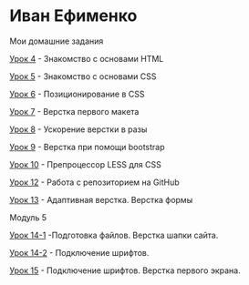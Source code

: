 

# Иван Ефименко
Мои домашние задания

[Урок 4](https://bossyara777.github.io/Urok-4/ "Моя готовая домашка") - Знакомство с основами HTML

[Урок 5](https://bossyara777.github.io/Urok-5/ "Моя готовая домашка") - Знакомство с основами CSS

[Урок 6](https://bossyara777.github.io/Urok-6/index.html "Моя готовая домашка") - Позиционирование в CSS

[Урок 7](https://bossyara777.github.io/Urok-7/  "Моя готовая домашка") - Верстка первого макета

[Урок 8](https://bossyara777.github.io/Urok-8/  "Моя готовая домашка") - Ускорение верстки в разы

[Урок 9](https://bossyara777.github.io/Urok-9/  "Моя готовая домашка") - Верстка при помощи bootstrap

[Урок 10](https://bossyara777.github.io/Urok-10/  "Моя готовая домашка") - Препроцессор LESS для CSS

[Урок 12](https://bossyara777.github.io/Lesson_12/ "Моя готовая домашка") - Работа с репозиторием на GitHub 

[Урок 13](https://bossyara777.github.io/Leasson-13/ "Моя готовая домашка") - Адаптивная верстка. Верстка формы

Модуль 5

[Урок 14-1](https://bossyara777.github.io/Modul5/ "Моя готовая домашка") -Подготовка файлов. Верстка шапки сайта.

[Урок 14-2](https://bossyara777.github.io/Urok-14/ "Моя готовая домашка") - Подключение шрифтов.

[Урок 15](https://bossyara777.github.io/Urok-15/ "Моя готовая домашка") - Подключение шрифтов. Верстка первого экрана.
